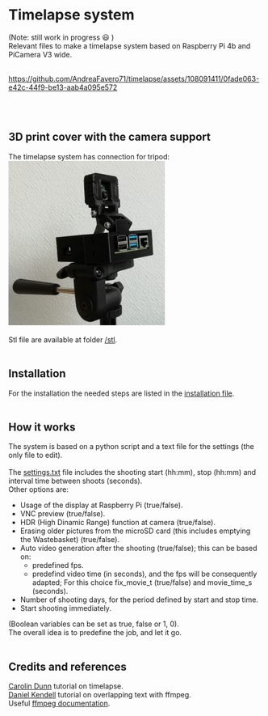 # Timelapse system
(Note: still work in progress :smiley: )<br />
Relevant files to make a timelapse system based on Raspberry Pi 4b and PiCamera V3 wide.<br /><br />


https://github.com/AndreaFavero71/timelapse/assets/108091411/0fade063-e42c-44f9-be13-aab4a095e572


<br /><br />


## 3D print cover with the camera support
The timelapse system has connection for tripod:<br />
![title image](/pictures/title.jpg)
<br /><br />
Stl file are available at folder [/stl](/stl/).<br /><br />

## Installation
For the installation the needed steps are listed in the [installation file](/setup/installation_steps.txt).<br /><br />

## How it works
The system is based on a python script and a text file for the settings (the only file to edit).<br /><br />
The [settings.txt](settings.txt) file includes the shooting start (hh:mm), stop (hh:mm) and interval time between shoots (seconds).<br />
Other options are:
- Usage of the display at Raspberry Pi (true/false).
- VNC preview (true/false).
- HDR (High Dinamic Range) function at camera (true/false).
- Erasing older pictures from the microSD card (this includes emptying the Wastebasket) (true/false).
- Auto video generation after the shooting (true/false); this can be based on:
  - predefined fps.
  - predefind video time (in seconds), and the fps will be consequently adapted; For this choice fix_movie_t (true/false) and movie_time_s (seconds).
- Number of shooting days, for the period defined by start and stop time.
- Start shooting immediately.<br />
<a/>
(Boolean variables can be set as true, false or 1, 0).<br />
The overall idea is to predefine the job, and let it go.<br /><br /> 


## Credits and references
[Carolin Dunn](https://github.com/carolinedunn/timelapse/tree/master) tutorial on timelapse.<br />
[Daniel Kendell](https://www.youtube.com/watch?v=ofozNWdIDow) tutorial on overlapping text with ffmpeg.<br />
Useful [ffmpeg documentation](https://ffmpeg.org/documentation.html).<br /><br />
